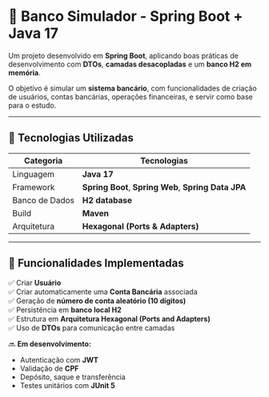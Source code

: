 # 🏦 Banco Simulador - Spring Boot + Java 17

Um projeto desenvolvido em **Spring Boot**, aplicando boas práticas de desenvolvimento com **DTOs**, **camadas desacopladas** e um **banco H2 em memória**.

O objetivo é simular um **sistema bancário**, com funcionalidades de criação de usuários, contas bancárias, operações financeiras, e servir como base para o estudo.

---
## 🧩 Tecnologias Utilizadas

| Categoria | Tecnologias                                          |
|------------|------------------------------------------------------|
| Linguagem | **Java 17**                                          |
| Framework | **Spring Boot**, **Spring Web**, **Spring Data JPA** |
| Banco de Dados | **H2 database**                                      |
| Build | **Maven**                                            |
| Arquitetura | **Hexagonal (Ports & Adapters)**                     |

---

## 🚀 Funcionalidades Implementadas

✅ Criar **Usuário**  
✅ Criar automaticamente uma **Conta Bancária** associada  
✅ Geração de **número de conta aleatório (10 dígitos)**  
✅ Persistência em **banco local H2**  
✅ Estrutura em **Arquitetura Hexagonal (Ports and Adapters)**  
✅ Uso de **DTOs** para comunicação entre camadas

🔜 **Em desenvolvimento:**
- Autenticação com **JWT**
- Validação de **CPF**
- Depósito, saque e transferência
- Testes unitários com **JUnit 5**

